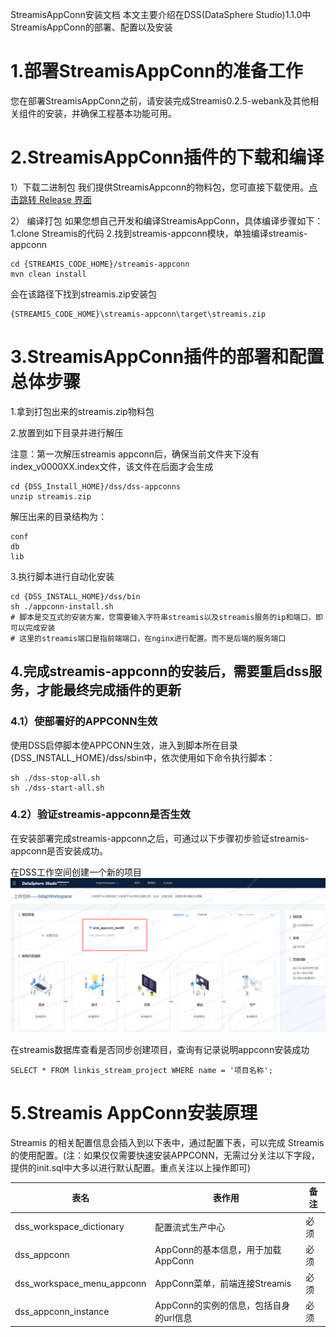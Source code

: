 StreamisAppConn安装文档 本文主要介绍在DSS(DataSphere Studio)1.1.0中StreamisAppConn的部署、配置以及安装

# 1.部署StreamisAppConn的准备工作
您在部署StreamisAppConn之前，请安装完成Streamis0.2.5-webank及其他相关组件的安装，并确保工程基本功能可用。

# 2.StreamisAppConn插件的下载和编译
1）下载二进制包
我们提供StreamisAppconn的物料包，您可直接下载使用。[点击跳转 Release 界面](https://github.com/WeBankFinTech/Streamis/releases)

2） 编译打包
如果您想自己开发和编译StreamisAppConn，具体编译步骤如下： 1.clone Streamis的代码 2.找到streamis-appconn模块，单独编译streamis-appconn
```shell script
cd {STREAMIS_CODE_HOME}/streamis-appconn
mvn clean install
```
会在该路径下找到streamis.zip安装包
```shell script
{STREAMIS_CODE_HOME}\streamis-appconn\target\streamis.zip
```

# 3.StreamisAppConn插件的部署和配置总体步骤
 1.拿到打包出来的streamis.zip物料包

 2.放置到如下目录并进行解压

注意：第一次解压streamis appconn后，确保当前文件夹下没有index_v0000XX.index文件，该文件在后面才会生成
```shell script
cd {DSS_Install_HOME}/dss/dss-appconns
unzip streamis.zip
```
解压出来的目录结构为：
```shell script
conf
db
lib
```
 3.执行脚本进行自动化安装
 ```shell script
cd {DSS_INSTALL_HOME}/dss/bin
sh ./appconn-install.sh
# 脚本是交互式的安装方案，您需要输入字符串streamis以及streamis服务的ip和端口，即可以完成安装
# 这里的streamis端口是指前端端口，在nginx进行配置。而不是后端的服务端口
 ```

## 4.完成streamis-appconn的安装后，需要重启dss服务，才能最终完成插件的更新
### 4.1）使部署好的APPCONN生效
使用DSS启停脚本使APPCONN生效，进入到脚本所在目录{DSS_INSTALL_HOME}/dss/sbin中，依次使用如下命令执行脚本：
```shell script
sh ./dss-stop-all.sh
sh ./dss-start-all.sh
```
### 4.2）验证streamis-appconn是否生效
在安装部署完成streamis-appconn之后，可通过以下步骤初步验证streamis-appconn是否安装成功。

在DSS工作空间创建一个新的项目
![DSS工作空间Streamis项目](../../images/zh_CN/dss_streamis_project.png)

在streamis数据库查看是否同步创建项目，查询有记录说明appconn安装成功
```roomsql
SELECT * FROM linkis_stream_project WHERE name = '项目名称';
```

# 5.Streamis AppConn安装原理
Streamis 的相关配置信息会插入到以下表中，通过配置下表，可以完成 Streamis 的使用配置。(注：如果仅仅需要快速安装APPCONN，无需过分关注以下字段，提供的init.sql中大多以进行默认配置。重点关注以上操作即可)

|表名	            |表作用	                                  |备注    |
|-------------------|-----------------------------------------|------|
|dss_workspace_dictionary  |配置流式生产中心                  	|必须|
|dss_appconn	        |AppConn的基本信息，用于加载AppConn   	|必须|
|dss_workspace_menu_appconn  |AppConn菜单，前端连接Streamis	|必须|
|dss_appconn_instance	|AppConn的实例的信息，包括自身的url信息	|必须|
